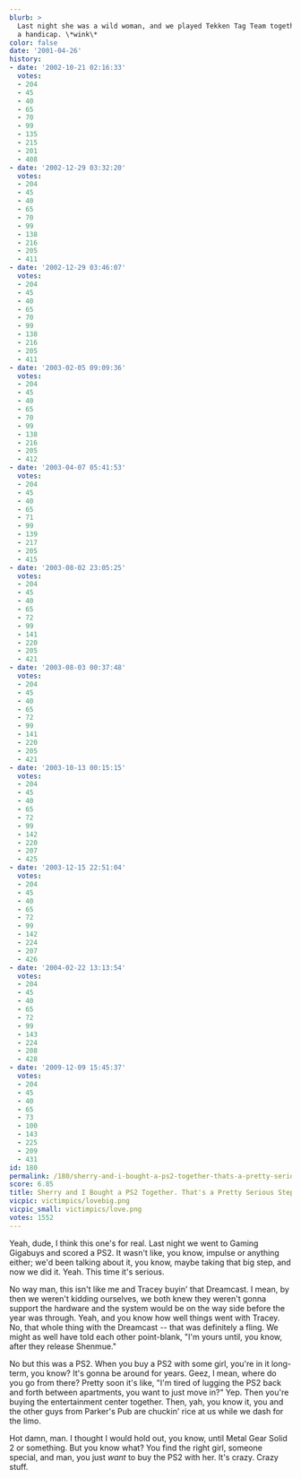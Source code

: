 ```yaml
---
blurb: >
  Last night she was a wild woman, and we played Tekken Tag Team together without
  a handicap. \*wink\*
color: false
date: '2001-04-26'
history:
- date: '2002-10-21 02:16:33'
  votes:
  - 204
  - 45
  - 40
  - 65
  - 70
  - 99
  - 135
  - 215
  - 201
  - 408
- date: '2002-12-29 03:32:20'
  votes:
  - 204
  - 45
  - 40
  - 65
  - 70
  - 99
  - 138
  - 216
  - 205
  - 411
- date: '2002-12-29 03:46:07'
  votes:
  - 204
  - 45
  - 40
  - 65
  - 70
  - 99
  - 138
  - 216
  - 205
  - 411
- date: '2003-02-05 09:09:36'
  votes:
  - 204
  - 45
  - 40
  - 65
  - 70
  - 99
  - 138
  - 216
  - 205
  - 412
- date: '2003-04-07 05:41:53'
  votes:
  - 204
  - 45
  - 40
  - 65
  - 71
  - 99
  - 139
  - 217
  - 205
  - 415
- date: '2003-08-02 23:05:25'
  votes:
  - 204
  - 45
  - 40
  - 65
  - 72
  - 99
  - 141
  - 220
  - 205
  - 421
- date: '2003-08-03 00:37:48'
  votes:
  - 204
  - 45
  - 40
  - 65
  - 72
  - 99
  - 141
  - 220
  - 205
  - 421
- date: '2003-10-13 00:15:15'
  votes:
  - 204
  - 45
  - 40
  - 65
  - 72
  - 99
  - 142
  - 220
  - 207
  - 425
- date: '2003-12-15 22:51:04'
  votes:
  - 204
  - 45
  - 40
  - 65
  - 72
  - 99
  - 142
  - 224
  - 207
  - 426
- date: '2004-02-22 13:13:54'
  votes:
  - 204
  - 45
  - 40
  - 65
  - 72
  - 99
  - 143
  - 224
  - 208
  - 428
- date: '2009-12-09 15:45:37'
  votes:
  - 204
  - 45
  - 40
  - 65
  - 73
  - 100
  - 143
  - 225
  - 209
  - 431
id: 180
permalink: /180/sherry-and-i-bought-a-ps2-together-thats-a-pretty-serious-step/
score: 6.85
title: Sherry and I Bought a PS2 Together. That's a Pretty Serious Step!
vicpic: victimpics/lovebig.png
vicpic_small: victimpics/love.png
votes: 1552
---
```


Yeah, dude, I think this one's for real. Last night we went to Gaming
Gigabuys and scored a PS2. It wasn't like, you know, impulse or anything
either; we'd been talking about it, you know, maybe taking that big
step, and now we did it. Yeah. This time it's serious.

No way man, this isn't like me and Tracey buyin' that Dreamcast. I mean,
by then we weren't kidding ourselves, we both knew they weren't gonna
support the hardware and the system would be on the way side before the
year was through. Yeah, and you know how well things went with Tracey.
No, that whole thing with the Dreamcast -- that was definitely a fling.
We might as well have told each other point-blank, "I'm yours until, you
know, after they release Shenmue."

No but this was a PS2. When you buy a PS2 with some girl, you're in it
long-term, you know? It's gonna be around for years. Geez, I mean, where
do you go from there? Pretty soon it's like, "I'm tired of lugging the
PS2 back and forth between apartments, you want to just move in?" Yep.
Then you're buying the entertainment center together. Then, yah, you
know it, you and the other guys from Parker's Pub are chuckin' rice at
us while we dash for the limo.

Hot damn, man. I thought I would hold out, you know, until Metal Gear
Solid 2 or something. But you know what? You find the right girl,
someone special, and man, you just *want* to buy the PS2 with her. It's
crazy. Crazy stuff.